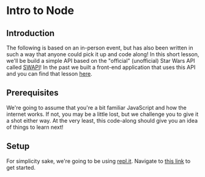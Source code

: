 # Intro to Node

## Introduction
The following is based on an in-person event, but has also been written in such a way that anyone could pick it up and code along! In this short lesson, we'll be build a simple API based on the "official" (unofficial) Star Wars API called [SWAPI](https://swapi.co/)! In the past we built a front-end application that uses this API and you can find that lesson [here](https://github.com/projectshft/swapi).

## Prerequisites
We're going to assume that you're a bit familiar JavaScript and how the internet works. If not, you may be a little lost, but we challenge you to give it a shot either way. At the very least, this code-along should give you an idea of things to learn next!

## Setup
For simplicity sake, we're going to be using [repl.it](repl.it). Navigate to [this link](https://repl.it/@AaronHayslip/Star-Wars-API) to get started.
